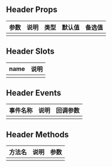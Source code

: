 ## Header Props

| 参数         |   说明         | 类型     | 默认值      | 备选值            |
| ----------- | ------------- | -------- | --------- | ---------------- |
| | | | | |

## Header Slots

|   name  |      说明       |
|  ------  |    ---------   |
| | |

## Header Events

|   事件名称   |    说明   |  回调参数  |
| -------    | --------- |  --------- |
| | | |

## Header Methods

|  方法名  |   说明   |   参数   |
| ------- | ------  |  ------  |
| | | |


